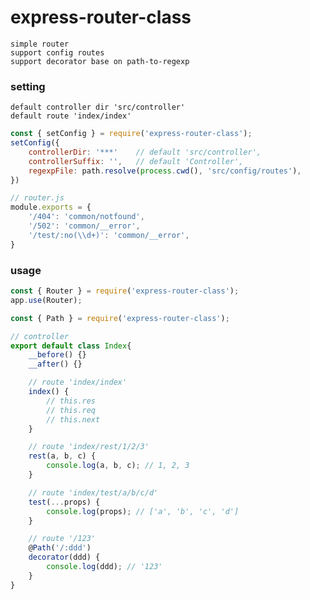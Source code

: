 # express-router-class

    simple router
    support config routes
    support decorator base on path-to-regexp

### setting

    default controller dir 'src/controller'
    default route 'index/index'

```js
const { setConfig } = require('express-router-class');
setConfig({
    controllerDir: '***'    // default 'src/controller',
    controllerSuffix: '',   // default 'Controller',
    regexpFile: path.resolve(process.cwd(), 'src/config/routes'),       // default null,
})
```
```js
// router.js
module.exports = {
    '/404': 'common/notfound',
    '/502': 'common/__error',
    '/test/:no(\\d+)': 'common/__error',
}
```

### usage
```js
const { Router } = require('express-router-class');
app.use(Router);
```

```js
const { Path } = require('express-router-class');

// controller
export default class Index{
    __before() {}
    __after() {}

    // route 'index/index'
    index() {
        // this.res
        // this.req
        // this.next
    }

    // route 'index/rest/1/2/3'
    rest(a, b, c) {
        console.log(a, b, c); // 1, 2, 3
    }

    // route 'index/test/a/b/c/d'
    test(...props) {
        console.log(props); // ['a', 'b', 'c', 'd']
    }

    // route '/123'
    @Path('/:ddd')
    decorator(ddd) {
        console.log(ddd); // '123'
    }
}
```